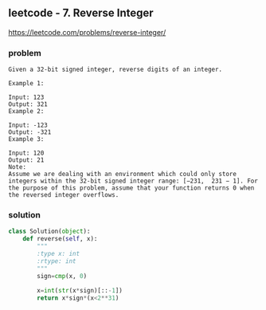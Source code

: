 ## leetcode - 7. Reverse Integer
https://leetcode.com/problems/reverse-integer/
### problem
```
Given a 32-bit signed integer, reverse digits of an integer.

Example 1:

Input: 123
Output: 321
Example 2:

Input: -123
Output: -321
Example 3:

Input: 120
Output: 21
Note:
Assume we are dealing with an environment which could only store integers within the 32-bit signed integer range: [−231,  231 − 1]. For the purpose of this problem, assume that your function returns 0 when the reversed integer overflows.
```
### solution
```python
class Solution(object):
    def reverse(self, x):
        """
        :type x: int
        :rtype: int
        """
        sign=cmp(x, 0)
        
        x=int(str(x*sign)[::-1])
        return x*sign*(x<2**31)
```